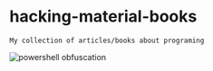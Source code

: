 # hacking-material-books
    My collection of articles/books about programing

![powershell obfuscation](https://ibb.co/gnJaLH)<br />
